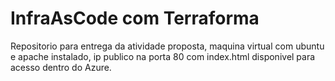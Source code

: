 # InfraAsCode com Terraforma
Repositorio para entrega da atividade proposta, maquina virtual com ubuntu e apache instalado, ip publico na porta 80 com index.html disponivel para acesso dentro do Azure.
